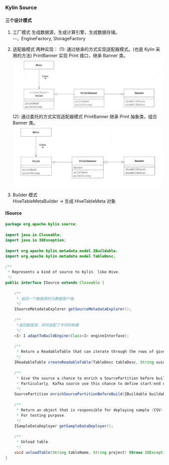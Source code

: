 ### Kylin Source

#### 三个设计模式
1. 工厂模式
生成数据源，生成计算引擎，生成数据存储。  
--，EngineFactory, StorageFactory

2. 适配器模式
两种实现：
(1): 通过继承的方式实现适配器模式。(也是 Kylin 采用的方法)
PrintBanner 实现 Print 接口，继承 Banner 类。
![extends](../imgs/adapter_extend.png)
(2): 通过委托的方式实现适配器模式
PrintBanner 继承 Print 抽象类，组合 Banner 类。
![extends](../imgs/adapter_delegation.png)

3. Builder 模式  
  HiveTableMetaBuilder -> 生成 HiveTableMeta 对象

#### ISource
```JAVA
package org.apache.kylin.source;

import java.io.Closeable;
import java.io.IOException;

import org.apache.kylin.metadata.model.IBuildable;
import org.apache.kylin.metadata.model.TableDesc;

/**
 * Represents a kind of source to Kylin, like Hive.
 */
public interface ISource extends Closeable {

    /** 
     * 返回一个数据源的元数据客户端.
     */
    ISourceMetadataExplorer getSourceMetadataExplorer();

    /**
     *返回数据源，同时适配了不同的构建
     */
    <I> I adaptToBuildEngine(Class<I> engineInterface);

    /**
     * Return a ReadableTable that can iterate through the rows of given table.
     */
    IReadableTable createReadableTable(TableDesc tableDesc, String uuid);

    /**
     * Give the source a chance to enrich a SourcePartition before build start.
     * Particularly, Kafka source use this chance to define start/end offsets within each partition.
     */
    SourcePartition enrichSourcePartitionBeforeBuild(IBuildable buildable, SourcePartition srcPartition);

    /**
     * Return an object that is responsible for deploying sample (CSV) data to the source database.
     * For testing purpose.
     */
    ISampleDataDeployer getSampleDataDeployer();

    /**
     * Unload table.
     */
    void unloadTable(String tableName, String project) throws IOException;
}
```

